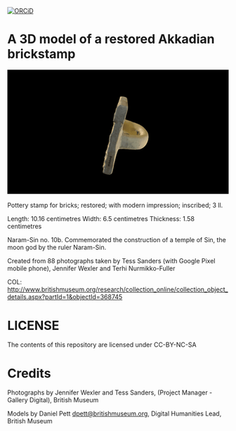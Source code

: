  [![ORCiD](https://img.shields.io/badge/ORCiD-0000--0002--0246--2335-green.svg)](http://orcid.org/0000-0002-0246-2335)

# A 3D model of a restored Akkadian brickstamp

![](stampAkkadia.gif)

Pottery stamp for bricks; restored; with modern impression; inscribed; 3 ll.

Length: 10.16 centimetres
Width: 6.5 centimetres
Thickness: 1.58 centimetres

Naram-Sin no. 10b. Commemorated the construction of a temple of Sin, the moon god by the ruler Naram-Sin.

Created from 88 photographs taken by Tess Sanders (with Google Pixel mobile phone), Jennifer Wexler and Terhi Nurmikko-Fuller

COL: http://www.britishmuseum.org/research/collection_online/collection_object_details.aspx?partId=1&objectId=368745

# LICENSE
The contents of this repository are licensed under CC-BY-NC-SA

# Credits
Photographs by Jennifer Wexler and Tess Sanders, (Project Manager - Gallery Digital), British Museum

Models by Daniel Pett <dpett@britishmuseum.org>, Digital Humanities Lead, British Museum
